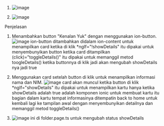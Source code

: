 1. ![image](https://github.com/user-attachments/assets/4fe1fe71-e924-483a-b15c-331a72314ac5)

2. ![image](https://github.com/user-attachments/assets/0bfdf7fd-1fe0-4088-858a-2835dc167001)

Penjelasan
1. Menambahkan button "Kenalan Yuk" dengan menggunakan ion-button.
   ![image](https://github.com/user-attachments/assets/17d21ed3-b34c-4a9d-9747-01603a4e1866)
   ion-button ditambahkan didalam ion-content untuk menampilkan card ketika di klik
   *ngIf="!showDetails" itu dipakai untuk menyembunyikan button ketika card ditampilkan
   (click)="toggleDetails()" itu dipakai untuk memanggil metod toogleDetails() ketika buttonnya di klik jadi akan mengubah showDetails nya jadi true
   
2. Menggunakan card setelah button di klik untuk menampilkan informasi nama dan NIM.
   ![image](https://github.com/user-attachments/assets/406cb26a-6d0d-45c1-a0a4-c128d44c2fad)
   card akan muncul ketika button di klik
   *ngIf="showDetails" itu dipakai untuk menampilkan kartu hanya ketika showDetails adalah true
   <ion-card> adalah komponen ionic untuk membuat kartu
   <ion-card-content> itu bagian dalam kartu tempat informasinya ditempatin
   <ion-button> back to home untuk kembali lagi ke tampilan awal dengan menyembunyikan detailnya dan memanggil metod toggleDetails()

 3. ![image](https://github.com/user-attachments/assets/4cc5a094-7666-413a-9385-9157f6dc62fc)
    ini di folder.page.ts untuk mengubah status showDetails
